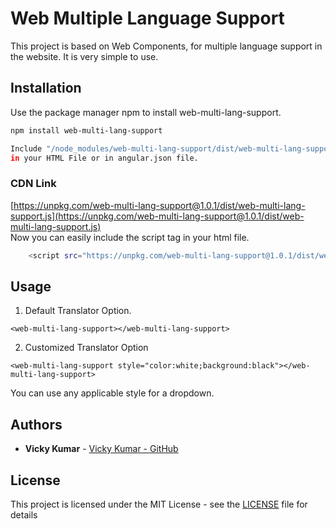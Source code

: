 # Web Multiple Language Support

This project is based on Web Components, for multiple language support in the website.
It is very simple to use.

## Installation

Use the package manager npm to install web-multi-lang-support.

```bash
npm install web-multi-lang-support

Include "/node_modules/web-multi-lang-support/dist/web-multi-lang-support.js"
in your HTML File or in angular.json file.

```

### CDN Link

[https://unpkg.com/web-multi-lang-support@1.0.1/dist/web-multi-lang-support.js](https://unpkg.com/web-multi-lang-support@1.0.1/dist/web-multi-lang-support.js)
<br/>Now you can easily include the script tag in your html file.

```bash
    <script src="https://unpkg.com/web-multi-lang-support@1.0.1/dist/web-multi-lang-support.js"></script>
```

## Usage

1. Default Translator Option.

```
<web-multi-lang-support></web-multi-lang-support>

```

2. Customized Translator Option

```
<web-multi-lang-support style="color:white;background:black"></web-multi-lang-support>

```

You can use any applicable style for a dropdown.

## Authors

- **Vicky Kumar** - [Vicky Kumar - GitHub](https://github.com/vickykumarcse)

## License

This project is licensed under the MIT License - see the [LICENSE](LICENSE) file for details
